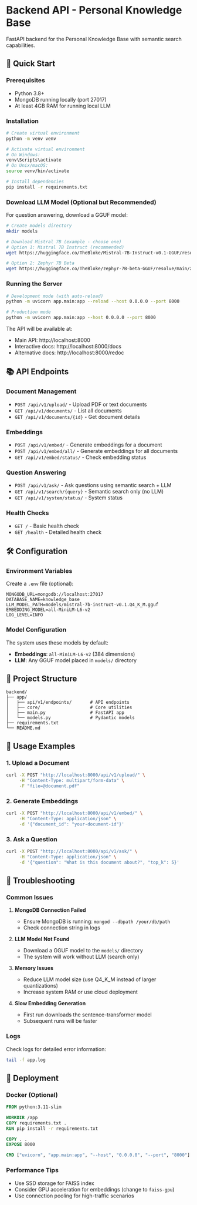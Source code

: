 # Backend API - Personal Knowledge Base

FastAPI backend for the Personal Knowledge Base with semantic search capabilities.

## 🚀 Quick Start

### Prerequisites

- Python 3.8+
- MongoDB running locally (port 27017)
- At least 4GB RAM for running local LLM

### Installation

```bash
# Create virtual environment
python -m venv venv

# Activate virtual environment
# On Windows:
venv\Scripts\activate
# On Unix/macOS:
source venv/bin/activate

# Install dependencies
pip install -r requirements.txt
```

### Download LLM Model (Optional but Recommended)

For question answering, download a GGUF model:

```bash
# Create models directory
mkdir models

# Download Mistral 7B (example - choose one)
# Option 1: Mistral 7B Instruct (recommended)
wget https://huggingface.co/TheBloke/Mistral-7B-Instruct-v0.1-GGUF/resolve/main/mistral-7b-instruct-v0.1.Q4_K_M.gguf -O models/mistral-7b-instruct-v0.1.Q4_K_M.gguf

# Option 2: Zephyr 7B Beta
wget https://huggingface.co/TheBloke/zephyr-7B-beta-GGUF/resolve/main/zephyr-7b-beta.Q4_K_M.gguf -O models/zephyr-7b-beta.Q4_K_M.gguf
```

### Running the Server

```bash
# Development mode (with auto-reload)
python -m uvicorn app.main:app --reload --host 0.0.0.0 --port 8000

# Production mode
python -m uvicorn app.main:app --host 0.0.0.0 --port 8000
```

The API will be available at:
- Main API: http://localhost:8000
- Interactive docs: http://localhost:8000/docs
- Alternative docs: http://localhost:8000/redoc

## 📚 API Endpoints

### Document Management
- `POST /api/v1/upload/` - Upload PDF or text documents
- `GET /api/v1/documents/` - List all documents
- `GET /api/v1/documents/{id}` - Get document details

### Embeddings
- `POST /api/v1/embed/` - Generate embeddings for a document
- `POST /api/v1/embed/all/` - Generate embeddings for all documents
- `GET /api/v1/embed/status/` - Check embedding status

### Question Answering
- `POST /api/v1/ask/` - Ask questions using semantic search + LLM
- `GET /api/v1/search/{query}` - Semantic search only (no LLM)
- `GET /api/v1/system/status/` - System status

### Health Checks
- `GET /` - Basic health check
- `GET /health` - Detailed health check

## 🛠️ Configuration

### Environment Variables

Create a `.env` file (optional):

```env
MONGODB_URL=mongodb://localhost:27017
DATABASE_NAME=knowledge_base
LLM_MODEL_PATH=models/mistral-7b-instruct-v0.1.Q4_K_M.gguf
EMBEDDING_MODEL=all-MiniLM-L6-v2
LOG_LEVEL=INFO
```

### Model Configuration

The system uses these models by default:
- **Embeddings**: `all-MiniLM-L6-v2` (384 dimensions)
- **LLM**: Any GGUF model placed in `models/` directory

## 📁 Project Structure

```
backend/
├── app/
│   ├── api/v1/endpoints/       # API endpoints
│   ├── core/                   # Core utilities
│   ├── main.py                 # FastAPI app
│   └── models.py               # Pydantic models
├── requirements.txt
└── README.md
```

## 🔧 Usage Examples

### 1. Upload a Document

```bash
curl -X POST "http://localhost:8000/api/v1/upload/" \
     -H "Content-Type: multipart/form-data" \
     -F "file=@document.pdf"
```

### 2. Generate Embeddings

```bash
curl -X POST "http://localhost:8000/api/v1/embed/" \
     -H "Content-Type: application/json" \
     -d '{"document_id": "your-document-id"}'
```

### 3. Ask a Question

```bash
curl -X POST "http://localhost:8000/api/v1/ask/" \
     -H "Content-Type: application/json" \
     -d '{"question": "What is this document about?", "top_k": 5}'
```

## 🐛 Troubleshooting

### Common Issues

1. **MongoDB Connection Failed**
   - Ensure MongoDB is running: `mongod --dbpath /your/db/path`
   - Check connection string in logs

2. **LLM Model Not Found**
   - Download a GGUF model to the `models/` directory
   - The system will work without LLM (search only)

3. **Memory Issues**
   - Reduce LLM model size (use Q4_K_M instead of larger quantizations)
   - Increase system RAM or use cloud deployment

4. **Slow Embedding Generation**
   - First run downloads the sentence-transformer model
   - Subsequent runs will be faster

### Logs

Check logs for detailed error information:
```bash
tail -f app.log
```

## 🚀 Deployment

### Docker (Optional)

```dockerfile
FROM python:3.11-slim

WORKDIR /app
COPY requirements.txt .
RUN pip install -r requirements.txt

COPY . .
EXPOSE 8000

CMD ["uvicorn", "app.main:app", "--host", "0.0.0.0", "--port", "8000"]
```

### Performance Tips

- Use SSD storage for FAISS index
- Consider GPU acceleration for embeddings (change to `faiss-gpu`)
- Use connection pooling for high-traffic scenarios
